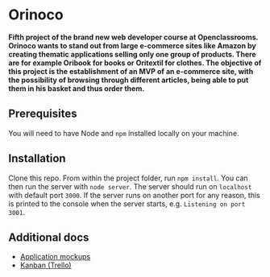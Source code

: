 # Orinoco #

**Fifth project of the brand new web developer course at Openclassrooms.
Orinoco wants to stand out from large e-commerce sites like Amazon by creating thematic applications selling only one group of products. There are for example Oribook for books or Oritextil for clothes.
The objective of this project is the establishment of an MVP of an e-commerce site, with the possibility of browsing through different articles, being able to put them in his basket and thus order them.**

## Prerequisites ##

You will need to have Node and `npm` installed locally on your machine.

## Installation ##

Clone this repo. From within the project folder, run `npm install`. You 
can then run the server with `node server`. 
The server should run on `localhost` with default port `3000`. If the
server runs on another port for any reason, this is printed to the
console when the server starts, e.g. `Listening on port 3001`.

## Additional docs ##

* [Application mockups](https://www.figma.com/file/GvrFELlayM21wyFlwx1bOQ/Orinoco?node-id=0%3A1)
* [Kanban (Trello)](https://trello.com/b/sMpfypEj/orinoco)
